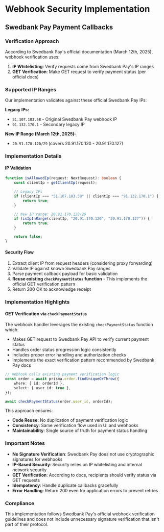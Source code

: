 # Webhook Security Implementation

## Swedbank Pay Payment Callbacks

### Verification Approach

According to Swedbank Pay's official documentation (March 12th, 2025), webhook verification uses:

1. **IP Whitelisting**: Verify requests come from Swedbank Pay's IP ranges
2. **GET Verification**: Make GET request to verify payment status (per official docs)

### Supported IP Ranges

Our implementation validates against these official Swedbank Pay IPs:

**Legacy IPs:**

- `51.107.183.58` - Original Swedbank Pay webhook IP
- `91.132.170.1` - Secondary legacy IP

**New IP Range (March 12th, 2025):**

- `20.91.170.120/29` (covers 20.91.170.120 - 20.91.170.127)

### Implementation Details

#### IP Validation

```typescript
function isAllowedIp(request: NextRequest): boolean {
    const clientIp = getClientIp(request);

    // Legacy IPs
    if (clientIp === "51.107.183.58" || clientIp === "91.132.170.1") {
        return true;
    }

    // New IP range: 20.91.170.120/29
    if (isIpInRange(clientIp, "20.91.170.120", "20.91.170.127")) {
        return true;
    }

    return false;
}
```

#### Security Flow

1. Extract client IP from request headers (considering proxy forwarding)
2. Validate IP against known Swedbank Pay ranges
3. Parse payment callback payload for basic validation
4. **Reuse existing `checkPaymentStatus` function** - This implements the official GET verification pattern
5. Return 200 OK to acknowledge receipt

### Implementation Highlights

#### GET Verification via `checkPaymentStatus`

The webhook handler leverages the existing `checkPaymentStatus` function which:

- Makes GET request to Swedbank Pay API to verify current payment status
- Handles order status progression logic consistently
- Includes proper error handling and authorization checks
- Implements the exact verification pattern recommended by Swedbank Pay docs

```typescript
// Webhook calls existing payment verification logic
const order = await prisma.order.findUniqueOrThrow({
    where: { id: orderId },
    select: { user_id: true },
});

await checkPaymentStatus(order.user_id, orderId);
```

This approach ensures:

- **Code Reuse**: No duplication of payment verification logic
- **Consistency**: Same verification flow used in UI and webhooks
- **Maintainability**: Single source of truth for payment status handling

### Important Notes

- **No Signature Verification**: Swedbank Pay does not use cryptographic signatures for webhooks
- **IP-Based Security**: Security relies on IP whitelisting and internal network security
- **GET Verification**: According to docs, recipients should verify status via GET requests
- **Idempotency**: Handle duplicate callbacks gracefully
- **Error Handling**: Return 200 even for application errors to prevent retries

### Compliance

This implementation follows Swedbank Pay's official webhook verification guidelines and does not include unnecessary signature verification that isn't part of their protocol.
